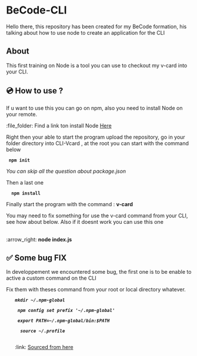 # BeCode-CLI

<p> Hello there, this repository has been created for my BeCode formation, his talking about how to use node to create an application for the CLI </p>


## About

<p> This first training on Node is a tool you can use to checkout my v-card into your CLI.</p>

## :cd: How to use ?

<p> If u want to use this you can go on npm, also you need to install Node on your remote. </p>

<p>  :file_folder: Find a link ton install Node <a href="https://tecadmin.net/install-latest-nodejs-npm-on-ubuntu/"> Here </a></p>

<p> Right then your able to start the program upload the repository, go in your folder directory into CLI-Vcard
, at the root you can start with the command below </p>

<p><b><pre><code> npm init  </pre></code> </b></p>

<p><i> You can skip all the question about package.json</i> </p>

<p> Then a last one </p>

<p> <b><pre><code>  npm install </pre></code></b></p>

<p> Finally start the program with the command : <b> v-card</b></p>

<p> You may need to fix something for use the v-card command from your CLI, see how about below. Also if it doesnt work you can use this one <br>  
<p><br>:arrow_right: <b> node index.js </b></p>

##  :white_check_mark: Some bug FIX


<p> In developpement we encountered some bug, the first one is to be enable to active a custom command on the CLI </p>

<p> Fix them with theses command from your root or local directory whatever. </p>

<ul>

<pre><code><li><b><i>mkdir ~/.npm-global</b></i></li></pre></code>
<pre><code><li> <b><i>npm config set prefix '~/.npm-global'</b></i></li></pre></code>
<pre><code><li> <b><i>export PATH=~/.npm-global/bin:$PATH</b></i></li></pre></code>
<pre><code><li> <b><i> source ~/.profile </b></i></li><br></pre></code>



<p> :link: <a href="https://docs.npmjs.com/resolving-eacces-permissions-errors-when-installing-packages-globally"> Sourced from here </a></p>

</ul>



















